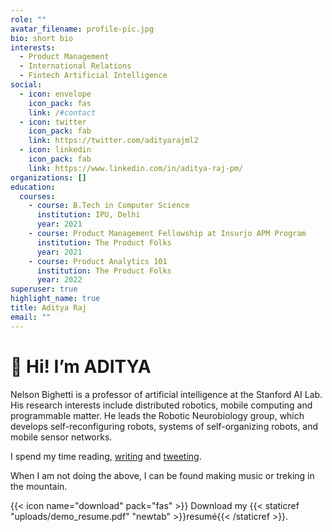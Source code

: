 ```yaml
---
role: ""
avatar_filename: profile-pic.jpg
bio: short bio
interests:
  - Product Management
  - International Relations
  - Fintech Artificial Intelligence
social:
  - icon: envelope
    icon_pack: fas
    link: /#contact
  - icon: twitter
    icon_pack: fab
    link: https://twitter.com/adityarajml2
  - icon: linkedin
    icon_pack: fab
    link: https://www.linkedin.com/in/aditya-raj-pm/
organizations: []
education:
  courses:
    - course: B.Tech in Computer Science
      institution: IPU, Delhi
      year: 2021
    - course: Product Management Fellowship at Insurjo APM Program
      institution: The Product Folks
      year: 2021
    - course: Product Analytics 101
      institution: The Product Folks
      year: 2022
superuser: true
highlight_name: true
title: Aditya Raj
email: ""
---
```

# 👋 Hi! I’m ADITYA

Nelson Bighetti is a professor of artificial intelligence at the Stanford AI Lab. His research interests include distributed robotics, mobile computing and programmable matter. He leads the Robotic Neurobiology group, which develops self-reconfiguring robots, systems of self-organizing robots, and mobile sensor networks.

I spend my time reading, [writing](https://www.mananagarwal.in/blog) and [tweeting](https://twitter.com/manan_0308).

When I am not doing the above, I can be found making music or treking in the mountain.

{{< icon name="download" pack="fas" >}} Download my {{< staticref "uploads/demo_resume.pdf" "newtab" >}}resumé{{< /staticref >}}.